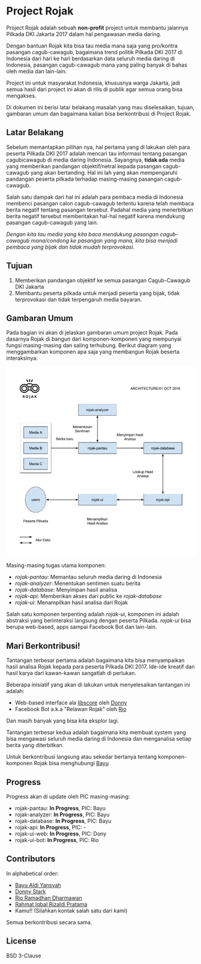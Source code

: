 # Project Rojak

Project Rojak adalah sebuah **non-profit** project untuk membantu
jalannya Pilkada DKI Jakarta 2017 dalam hal pengawasan media daring.

Dengan bantuan Rojak kita bisa tau media mana saja yang pro/kontra
pasangan cagub-cawagub, bagaimana trend politik Pilkada DKI 2017 di
Indonesia dari hari ke hari berdasarkan data seluruh media daring di
Indonesia, pasangan cagub-cawagub mana yang paling banyak di bahas
oleh media dan lain-lain.

Project ini untuk masyarakat Indonesia, khususnya warga Jakarta, jadi
semua hasil dari project ini akan di rilis di publik agar semua orang
bisa mengakses.

Di dokumen ini berisi latar belakang masalah yang mau diselesaikan,
tujuan, gambaran umum dan bagaimana kalian bisa berkontribusi di
Project Rojak.


## Latar Belakang

Sebelum memantapkan pilihan nya, hal pertama yang di lakukan oleh para
peserta Pilkada DKI 2017 adalah mencari tau informasi tentang pasangan
cagubicawagub di media daring Indonesia. Sayangnya, **tidak ada** media
yang memberikan pandangan objektif/netral kepada pasangan cagub-cawagub
yang akan bertanding. Hal ini lah yang akan mempengaruhi pandangan
peserta pilkada terhadap masing-masing pasangan cagub-cawagub.

Salah satu dampak dari hal ini adalah para pembaca media di Indonesia
membenci pasangan calon cagub-cawagub tertentu karena telah membaca
berita negatif tentang pasangan tersebut. Padahal media yang menerbitkan
berita negatif tersebut memberitakan hal-hal negatif karena mendukung
pasangan cagub-cawagub yang lain.

*Dengan kita tau media yang kita baca mendukung pasangan cagub-cawagub
mana/condong ke pasangan yang mana, kita bisa menjadi pembaca yang bijak
dan tidak mudah terprovokasi*.

## Tujuan

1. Memberikan pandangan objektif ke semua pasangan Cagub-Cawagub DKI Jakarta
2. Membantu peserta pilkada untuk menjadi peserta yang bijak, tidak
   terprovokasi dan tidak terpengaruh media bayaran.

## Gambaran Umum

Pada bagian ini akan di jelaskan gambaran umum project Rojak. Pada dasarnya
Rojak di bangun dari komponen-komponen yang mempunyai fungsi masing-masing dan
saling terhubung. Berikut diagram yang menggambarkan komponen apa saja yang
membangun Rojak beserta interaksinya:

![Rojak Architecture 01 Oct 2016](./rojak-architecture.jpg)


Masing-masing tugas utama komponen:

* *rojak-pantau*: Memantau seluruh media daring di Indonesia
* *rojak-analyzer*: Menentukan sentimen suatu berita
* *rojak-database*: Menyimpan hasil analisa
* *rojak-api*: Memberikan akses dari public ke *rojak-database*
* *rojak-ui*: Menampilkan hasil analisa dari Rojak

Salah satu komponen terpenting adalah *rojak-ui*, komponen ini adalah
abstraksi yang berinteraksi langsung dengan peserta Pilkada. *rojak-ui*
bisa berupa web-based, apps sampai Facebook Bot dan lain-lain.

## Mari Berkontribusi!

Tantangan terbesar pertama adalah bagaimana kita bisa menyampaikan hasil
analisa Rojak kepada para peserta Pilkada DKI 2017. Ide-ide kreatif dan
hasil karya dari kawan-kawan sangatlah di perlukan.

Beberapa inisiatif yang akan di lakukan untuk menyelesaikan tantangan ini
adalah:

* Web-based interface ala [libscore](https://libscore.com) oleh
  [Donny](https://www.facebook.com/DonnyStaark)
* Facebook Bot a.k.a "Relawan Rojak" oleh [Rio](https://www.facebook.com/riordhn)

Dan masih banyak yang bisa kita eksplor lagi.

Tantangan terbesar kedua adalah bagaimana kita membuat system yang bisa
mengawasi seluruh media daring di Indonesia dan menganalisa setiap berita
yang diterbitkan.

Untuk berkontribusi langsung atau sekedar bertanya tentang komponen-komponen
Rojak bisa menghubungi [Bayu](https://www.facebook.com/bayualdiyansyah)

## Progress

Progress akan di update oleh PIC masing-masing:

* rojak-pantau: **In Progress**, PIC: Bayu
* rojak-analyzer: **In Progress**, PIC: Bayu
* rojak-database: **In Progress**, PIC: Bayu
* rojak-api: **In Progress**, PIC: -
* rojak-ui-web: **In Progress**, PIC: Dony
* rojak-ui-bot: **In Progress**, PIC: Rio

## Contributors

In alphabetical order:

* [Bayu Aldi Yansyah](https://www.facebook.com/bayualdiyansyah)
* [Donny Stark](https://www.facebook.com/DonnyStaark)
* [Rio Ramadhan Dharmawan](https://www.facebook.com/riordhn)
* [Rahmat Iqbal Rizaldi Pratama](https://www.facebook.com/rahmat.iqbal13)
* Kamu!! (Silahkan kontak salah satu dari kami)

Semua berkontribusi secara sama.

## License

BSD 3-Clause

